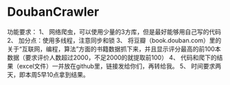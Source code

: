 # DoubanCrawler
功能要求：  1、 网络爬虫，可以使用少量的3方库，但是最好能够用自己写的代码  2、 加分点：使用多线程，注意同步和锁  3、 将豆瓣（book.douban.com）里的关于“互联网，编程，算法”方面的书籍数据抓下来，并且显示评分最高的前100本数据（要求评价人数超过2000，不足2000的就提取前100）  4、 代码和爬下的结果（excel文件）一并放在github里，链接发给你们，再转给我。  5、 时间要求两天，即本周5早10点拿到结果。
